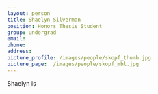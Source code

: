 ```yaml
---
layout: person
title: Shaelyn Silverman
position: Honors Thesis Student
group: undergrad
email:
phone:
address:
picture_profile: /images/people/skopf_thumb.jpg
picture_page:  /images/people/skopf_mbl.jpg
---
```


Shaelyn is
